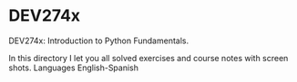 # DEV274x
DEV274x: Introduction to Python Fundamentals.

In this directory I let you all solved exercises and course notes with screen shots. Languages English-Spanish
